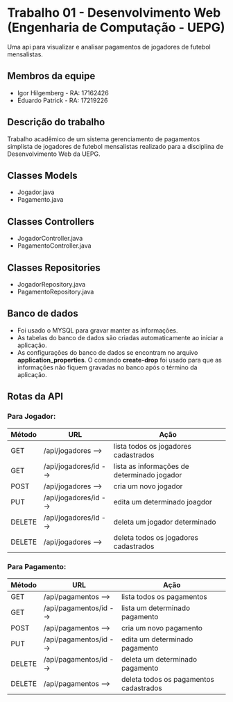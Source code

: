# Trabalho 01 - Desenvolvimento Web (Engenharia de Computação - UEPG)

Uma api para visualizar e analisar pagamentos de jogadores de futebol mensalistas.

## Membros da equipe
* Igor Hilgemberg - RA: 17162426
* Eduardo Patrick - RA: 17219226

## Descrição do trabalho
Trabalho acadêmico de um sistema gerenciamento de pagamentos simplista de jogadores de futebol mensalistas realizado para a disciplina de Desenvolvimento Web da UEPG.

## Classes Models
* Jogador.java
* Pagamento.java
## Classes Controllers
* JogadorController.java
* PagamentoController.java
## Classes Repositories
* JogadorRepository.java
* PagamentoRepository.java

## Banco de dados
* Foi usado o MYSQL para gravar manter as informações.
* As tabelas do banco de dados são criadas automaticamente ao iniciar a aplicação.
* As configurações do banco de dados se encontram no arquivo **application_properties**. O comando **create-drop** foi usado para que as informações não fiquem gravadas no banco após o término da aplicação.

## Rotas da API

### Para Jogador:
| Método | URL | Ação |
|---|---|---|
|GET |/api/jogadores --> | lista todos os jogadores cadastrados |
|GET | /api/jogadores/id --> | lista as informações de determinado jogador |
|POST | /api/jogadores --> | cria um novo jogador |
|PUT |/api/jogadores/id --> | edita um determinado joagdor |
|DELETE |/api/jogadores/id --> | deleta um jogador determinado |
|DELETE |/api/jogadores --> | deleta todos os jogadores cadastrados |
### Para Pagamento:
| Método | URL | Ação |
|---|---|---|
|GET |/api/pagamentos --> | lista todos os pagamentos |
|GET |/api/pagamentos/id --> | lista um determinado pagamento |
|POST |/api/pagamentos --> | cria um novo pagamento |
|PUT |/api/pagamentos/id --> | edita um determinado pagamento |
|DELETE |/api/pagamentos/id --> | deleta um determinado pagamento |
|DELETE |/api/pagamentos --> | deleta todos os pagamentos cadastrados |
